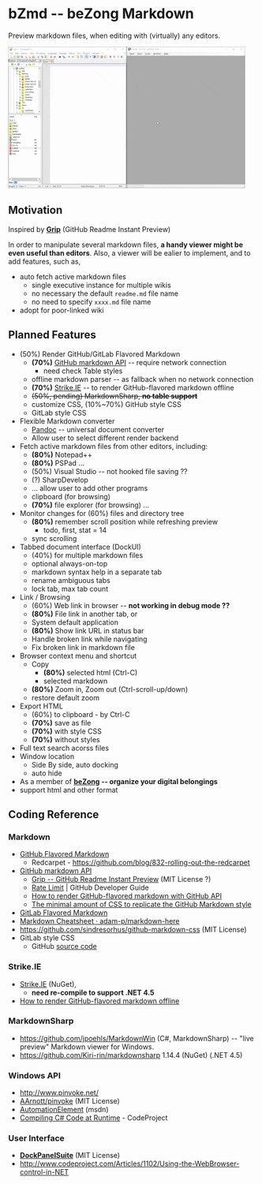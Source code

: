 # bZmd -- beZong Markdown

Preview markdown files, when editing with (virtually) any editors.

![demo](https://github.com/beZong/bZmd/blob/master/doc/bZmd-demo-160820.gif)

## Motivation

Inspired by [**Grip**](https://github.com/joeyespo/grip) (GitHub Readme Instant Preview)

In order to manipulate several markdown files, **a handy viewer might be even useful than editors**. 
Also, a viewer will be ealier to implement, and to add features, such as,

* auto fetch active markdown files
	* single executive instance for multiple wikis
	* no necessary the default `readme.md` file name
	* no need to specify `xxxx.md` file name
* adopt for poor-linked wiki

## Planned Features

* (50%) Render GitHub/GitLab Flavored Markdown
	* **(70%)** [GitHub markdown API](http://developer.github.com/v3/markdown) -- require network connection
		* need check Table styles
	* offline markdown parser -- as fallback when no network connection
	* **(70%)** [Strike.IE](https://github.com/SimonCropp/Strike) -- to render GitHub-flavored markdown offline
	* ~~(50%, pending) MarkdownSharp, **no table support**~~
	* customize CSS, (10%~70%) GitHub style CSS
	* GitLab style CSS
* Flexible Markdown converter
	* [Pandoc](http://pandoc.org) -- universal document converter
	* Allow user to select different render backend
* Fetch active markdown files from other editors, including:
	* **(80%)** Notepad++
	* **(80%)** PSPad ...
	* (50%) Visual Studio -- not hooked file saving ??
	* (?) SharpDevelop
	* ... allow user to add other programs
	* clipboard (for browsing)
	* **(70%)** file explorer (for browsing) ...
* Monitor changes for (60%) files and directory tree
	* **(80%)** remember scroll position while refreshing preview
		* todo, first, stat = 14
	* sync scrolling
* Tabbed document interface (DockUI) 
	* (40%) for multiple markdown files
	* optional always-on-top
	* markdown syntax help in a separate tab
	* rename ambiguous tabs
	* lock tab, max tab count
* Link / Browsing
	* (60%) Web link in browser -- **not working in debug mode ??**
	* **(80%)** File link in another tab, or
	* System default application
	* **(80%)** Show link URL in status bar
	* Handle broken link while navigating
	* Fix broken link in markdown file
* Browser context menu and shortcut
	* Copy
		* **(80%)** selected html (Ctrl-C)
		* selected markdown
	* **(80%)** Zoom in, Zoom out (Ctrl-scroll-up/down)
	* restore default zoom
* Export HTML
	* (60%) to clipboard - by Ctrl-C
	* **(70%)** save as file
	* **(70%)** with style CSS
	* **(70%)** without styles
* Full text search acorss files
* Window location
	* Side By side, auto docking
	* auto hide
* As a member of **[beZong](https://github.com/beZong/beZong) -- organize your digital belongings**
* support html and other format
 
## Coding Reference
### Markdown
* [GitHub Flavored Markdown](https://help.github.com/articles/github-flavored-markdown/)
	* Redcarpet - https://github.com/blog/832-rolling-out-the-redcarpet
* [GitHub markdown API](http://developer.github.com/v3/markdown)
	* [Grip -- GitHub Readme Instant Preview](https://github.com/joeyespo/grip) (MIT License ?)
	* [Rate Limit](https://developer.github.com/v3/rate_limit/) | GitHub Developer Guide
	* [How to render GitHub-flavored markdown with GitHub API](http://codeblog.vurdalakov.net/2014/11/cs-how-to-render-github-flavored-markdown-with-github-api.html)
	* [The minimal amount of CSS to replicate the GitHub Markdown style](http://codeblog.vurdalakov.net/2014/11/minimal-amount-of-css-to-replicate-github-markdown-style.html)
* [GitLab Flavored Markdown](https://gitlab.com/gitlab-org/gitlab-ce/blob/master/doc/markdown/markdown.md)
* [Markdown Cheatsheet · adam-p/markdown-here](https://github.com/adam-p/markdown-here/wiki/Markdown-Cheatsheet)
* https://github.com/sindresorhus/github-markdown-css (MIT License)
* GitLab style CSS
	* GitHub [source code](https://github.com/gitlabhq/gitlabhq/search?l=scss&amp;q=wiki&amp;type=Code&amp;utf8=%E2%9C%93)

### Strike.IE
* [Strike.IE](https://github.com/SimonCropp/Strike) (NuGet), 
	* **need re-compile to support .NET 4.5**
* [How to render GitHub-flavored markdown offline](http://codeblog.vurdalakov.net/2014/11/cs-how-to-render-github-flavored-markdown-offline.html)

### MarkdownSharp
* https://github.com/jpoehls/MarkdownWin (C#, MarkdownSharp) -- "live preview" Markdown viewer for Windows.
* https://github.com/Kiri-rin/markdownsharp 1.14.4 (NuGet) (.NET 4.5)

### Windows API
* http://www.pinvoke.net/
* [AArnott/pinvoke](https://github.com/AArnott/pinvoke) (MIT License)
* [AutomationElement](http://tinyurl.com/jk22gz8) (msdn)
* [Compiling C# Code at Runtime](http://www.codeproject.com/Tips/715891/Compiling-Csharp-Code-at-Runtime) - CodeProject

### User Interface
* [**DockPanelSuite**](https://github.com/dockpanelsuite/dockpanelsuite) (MIT License)
* http://www.codeproject.com/Articles/1102/Using-the-WebBrowser-control-in-NET


